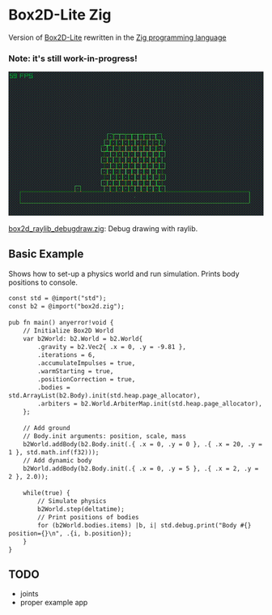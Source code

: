 # Box2D-Lite Zig
Version of [Box2D-Lite](https://github.com/erincatto/box2d-lite) rewritten in
the [Zig programming language](https://ziglang.org/)

### Note: it's still work-in-progress!

![screencap](screencap_raylib_0.gif)

[box2d_raylib_debugdraw.zig](box2d_raylib_debugdraw.zig): Debug drawing with raylib.

## Basic Example
Shows how to set-up a physics world and run simulation. Prints body positions to console.
```zig
const std = @import("std");
const b2 = @import("box2d.zig");

pub fn main() anyerror!void {
    // Initialize Box2D World
    var b2World: b2.World = b2.World{
        .gravity = b2.Vec2{ .x = 0, .y = -9.81 },
        .iterations = 6,
        .accumulateImpulses = true,
        .warmStarting = true,
        .positionCorrection = true,
        .bodies = std.ArrayList(b2.Body).init(std.heap.page_allocator),
        .arbiters = b2.World.ArbiterMap.init(std.heap.page_allocator),
    };

    // Add ground
    // Body.init arguments: position, scale, mass
    b2World.addBody(b2.Body.init(.{ .x = 0, .y = 0 }, .{ .x = 20, .y = 1 }, std.math.inf(f32)));
    // Add dynamic body
    b2World.addBody(b2.Body.init(.{ .x = 0, .y = 5 }, .{ .x = 2, .y = 2 }, 2.0));
    
    while(true) {
        // Simulate physics
        b2World.step(deltatime);
        // Print positions of bodies
        for (b2World.bodies.items) |b, i| std.debug.print("Body #{} position={}\n", .{i, b.position});
    }
}
```

## TODO
- joints
- proper example app
